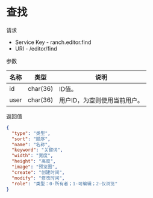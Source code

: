# 查找

请求
- Service Key - ranch.editor.find
- URI - /editor/find

参数

|名称|类型|说明|
|---|---|---|
|id|char(36)|ID值。|
|user|char(36)|用户ID，为空则使用当前用户。|

返回值
```json
{
  "type": "类型",
  "sort": "顺序",
  "name": "名称",
  "keyword": "关键词",
  "width": "宽度",
  "height": "高度",
  "image": "预览图",
  "create": "创建时间",
  "modify": "修改时间",
  "role": "类型：0-所有者；1-可编辑；2-仅浏览"
}
```